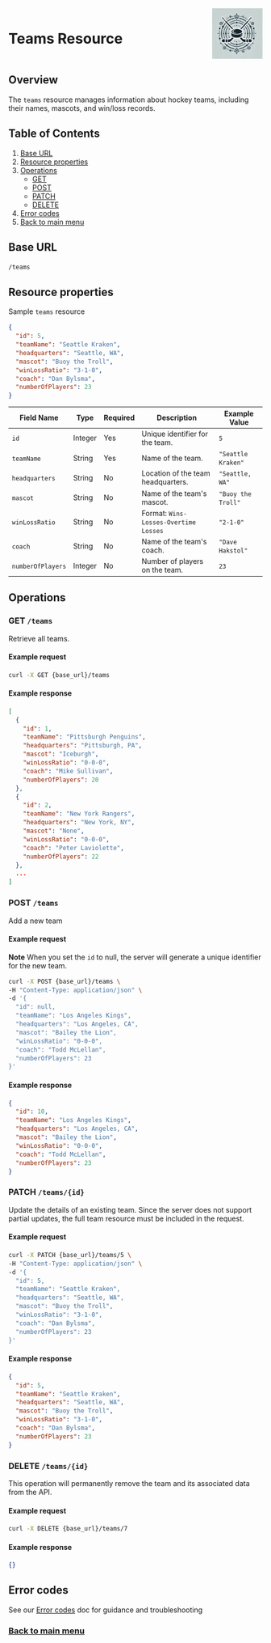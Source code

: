 <div style="display: flex; align-items: center; justify-content: space-between;">
  <h1>Teams Resource</h1>
  <img src="rhs-logo_4x4.jpeg" alt="Rec Hockey League Logo" style="width: 100px; height: 100px; margin-left: 20px;">
</div>

## Overview

The `teams` resource manages information about hockey teams, including their names, mascots, and win/loss records.

## Table of Contents
1. [Base URL](#1)
2. [Resource properties](#2)
3. [Operations](#3)
    - [GET](#4)
    - [POST](#5)
    - [PATCH](#6)
    - [DELETE](#7)
4. [Error codes](#8)
5. [Back to main menu](nav.md)

<a id="1"></a>
## Base URL

`/teams`

<a id="2"></a>
## Resource properties

Sample `teams` resource

```json
{
  "id": 5,
  "teamName": "Seattle Kraken",
  "headquarters": "Seattle, WA",
  "mascot": "Buoy the Troll",
  "winLossRatio": "3-1-0",
  "coach": "Dan Bylsma",
  "numberOfPlayers": 23
}
```

| Field Name      | Type     | Required | Description                           | Example Value       |
|------------------|----------|----------|---------------------------------------|---------------------|
| `id`            | Integer  | Yes      | Unique identifier for the team.       | `5`                 |
| `teamName`      | String   | Yes      | Name of the team.                     | `"Seattle Kraken"`  |
| `headquarters`  | String   | No       | Location of the team headquarters.    | `"Seattle, WA"`     |
| `mascot`        | String   | No       | Name of the team's mascot.            | `"Buoy the Troll"`  |
| `winLossRatio`  | String   | No       | Format: `Wins-Losses-Overtime Losses` | `"2-1-0"`           |
| `coach`         | String   | No       | Name of the team's coach.             | `"Dave Hakstol"`    |
| `numberOfPlayers`| Integer | No       | Number of players on the team.        | `23`                |

<a id="3"></a>
## Operations

<a id="4"></a>
### GET `/teams`

Retrieve all teams.

#### Example request

```bash
curl -X GET {base_url}/teams
```

#### Example response

```json
[
  {
    "id": 1,
    "teamName": "Pittsburgh Penguins",
    "headquarters": "Pittsburgh, PA",
    "mascot": "Iceburgh",
    "winLossRatio": "0-0-0",
    "coach": "Mike Sullivan",
    "numberOfPlayers": 20
  },
  {
    "id": 2,
    "teamName": "New York Rangers",
    "headquarters": "New York, NY",
    "mascot": "None",
    "winLossRatio": "0-0-0",
    "coach": "Peter Laviolette",
    "numberOfPlayers": 22
  },
  ...
]
```

<a id="5"></a>
### POST `/teams`

Add a new team

#### Example request

**Note** When you set the `id` to null, the server will generate a unique identifier for the new team.

```bash
curl -X POST {base_url}/teams \
-H "Content-Type: application/json" \
-d '{
  "id": null,
  "teamName": "Los Angeles Kings",
  "headquarters": "Los Angeles, CA",
  "mascot": "Bailey the Lion",
  "winLossRatio": "0-0-0",
  "coach": "Todd McLellan",
  "numberOfPlayers": 23
}'
```

#### Example response

```json
{
  "id": 10,
  "teamName": "Los Angeles Kings",
  "headquarters": "Los Angeles, CA",
  "mascot": "Bailey the Lion",
  "winLossRatio": "0-0-0",
  "coach": "Todd McLellan",
  "numberOfPlayers": 23
}
```

<a id="6"></a>
### PATCH `/teams/{id}`

Update the details of an existing team. Since the server does not support partial updates, the full team resource must be included in the request.

#### Example request

```bash
curl -X PATCH {base_url}/teams/5 \
-H "Content-Type: application/json" \
-d '{
  "id": 5,
  "teamName": "Seattle Kraken",
  "headquarters": "Seattle, WA",
  "mascot": "Buoy the Troll",
  "winLossRatio": "3-1-0",
  "coach": "Dan Bylsma",
  "numberOfPlayers": 23
}'
```

#### Example response

```json
{
  "id": 5,
  "teamName": "Seattle Kraken",
  "headquarters": "Seattle, WA",
  "mascot": "Buoy the Troll",
  "winLossRatio": "3-1-0",
  "coach": "Dan Bylsma",
  "numberOfPlayers": 23
}
```

<a id="7"></a>
### DELETE `/teams/{id}`

This operation will permanently remove the team and its associated data from the API.

#### Example request

```bash
curl -X DELETE {base_url}/teams/7
```

#### Example response

```json
{}
```

<a id="8"></a>
## Error codes 

See our [Error codes](xtra-errors.md) doc for guidance and troubleshooting

### [Back to main menu](nav.md)
